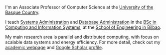 <!--### Unai Lopez-Novoa-->

I'm an Associate Professor of Computer Science at the [University of the Basque Country](https://www.ehu.eus/en/en-home).

I teach [Systems Administration](https://go.ehu.eus/adminsis) and [Database Administration](http://go.ehu.es/admbbdd) in the [BSc in Computing and Information Systems](https://www.ehu.eus/es/web/graduak/grado-ingenieria-informatica-de-gestion-y-sistemas-de-informacion-bizkaia), at the [School of Engineering in Bilbao](https://www.ehu.eus/en/web/bilboko-ingeniaritza-eskola/).

My main research area is parallel and distributed computing, with focus on scalable data systems and energy efficiency. For more detail, check out my [academic webpage](https://ekoizpen-zientifikoa.ehu.eus/investigadores/127842/detalle) and [Google Scholar profile](https://scholar.google.com/citations?user=Z8HTo5MAAAAJ).

<!--
**ulopeznovoa/ulopeznovoa** is a ✨ _special_ ✨ repository because its `README.md` (this file) appears on your GitHub profile.

Here are some ideas to get you started:

- 🔭 I’m currently working on ...
- 🌱 I’m currently learning ...
- 👯 I’m looking to collaborate on ...
- 🤔 I’m looking for help with ...
- 💬 Ask me about ...
- 📫 How to reach me: ...
- 😄 Pronouns: ...
- ⚡ Fun fact: ...
-->
